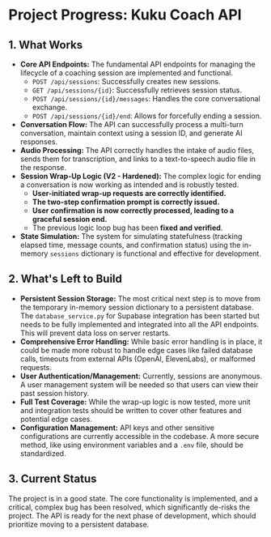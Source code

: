 # Project Progress: Kuku Coach API

## 1. What Works

*   **Core API Endpoints:** The fundamental API endpoints for managing the lifecycle of a coaching session are implemented and functional.
    *   `POST /api/sessions`: Successfully creates new sessions.
    *   `GET /api/sessions/{id}`: Successfully retrieves session status.
    *   `POST /api/sessions/{id}/messages`: Handles the core conversational exchange.
    *   `POST /api/sessions/{id}/end`: Allows for forcefully ending a session.
*   **Conversation Flow:** The API can successfully process a multi-turn conversation, maintain context using a session ID, and generate AI responses.
*   **Audio Processing:** The API correctly handles the intake of audio files, sends them for transcription, and links to a text-to-speech audio file in the response.
*   **Session Wrap-Up Logic (V2 - Hardened):** The complex logic for ending a conversation is now working as intended and is robustly tested.
    *   **User-initiated wrap-up requests are correctly identified.**
    *   **The two-step confirmation prompt is correctly issued.**
    *   **User confirmation is now correctly processed, leading to a graceful session end.**
    *   The previous logic loop bug has been **fixed and verified**.
*   **State Simulation:** The system for simulating statefulness (tracking elapsed time, message counts, and confirmation status) using the in-memory `sessions` dictionary is functional and effective for development.

## 2. What's Left to Build

*   **Persistent Session Storage:** The most critical next step is to move from the temporary in-memory session dictionary to a persistent database. The `database_service.py` for Supabase integration has been started but needs to be fully implemented and integrated into all the API endpoints. This will prevent data loss on server restarts.
*   **Comprehensive Error Handling:** While basic error handling is in place, it could be made more robust to handle edge cases like failed database calls, timeouts from external APIs (OpenAI, ElevenLabs), or malformed requests.
*   **User Authentication/Management:** Currently, sessions are anonymous. A user management system will be needed so that users can view their past session history.
*   **Full Test Coverage:** While the wrap-up logic is now tested, more unit and integration tests should be written to cover other features and potential edge cases.
*   **Configuration Management:** API keys and other sensitive configurations are currently accessible in the codebase. A more secure method, like using environment variables and a `.env` file, should be standardized.

## 3. Current Status

The project is in a good state. The core functionality is implemented, and a critical, complex bug has been resolved, which significantly de-risks the project. The API is ready for the next phase of development, which should prioritize moving to a persistent database. 